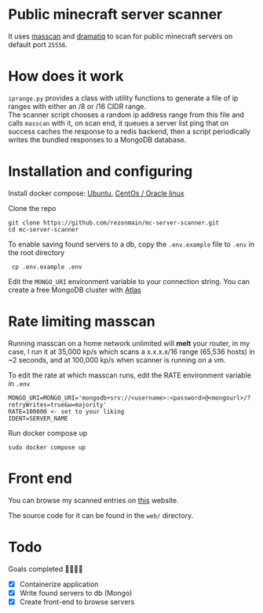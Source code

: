 # Public minecraft server scanner

It uses [masscan](https://github.com/robertdavidgraham/masscan) and [dramatiq](https://dramatiq.io/) to scan for public minecraft servers on default port `25556`.

# How does it work

`iprange.py` provides a class with utility functions to generate a file of ip ranges with either an /8 or /16 CIDR range. \
The scanner script chooses a random ip address range from this file and calls `masscan` with it, on scan end, it queues a server list ping that on success caches the response to a redis backend, then a script periodically writes the bundled responses to a MongoDB database.


# Installation and configuring

Install docker compose: [Ubuntu](https://docs.docker.com/engine/install/ubuntu/), [CentOs / Oracle linux](https://docs.docker.com/engine/install/centos/)

Clone the repo

    git clone https://github.com/rezonmain/mc-server-scanner.git
    cd mc-server-scanner

To enable saving found servers to a db, copy the `.env.example` file to `.env` in the root directory

     cp .env.example .env

Edit the `MONGO_URI` environment variable to your connection string. You can create a free MongoDB cluster with [Atlas](https://www.mongodb.com/atlas)

# Rate limiting masscan

Running masscan on a home network unlimited will **melt** your router, in my case, I run it at 35,000 kp/s which scans a x.x.x.x/16 range (65,536 hosts) in ~2 seconds, and at 100,000 kp/s when scanner is running on a vm.

To edit the rate at which masscan runs, edit the RATE environment variable in `.env`

    MONGO_URI=MONGO_URI='mongodb+srv://<username>:<password>@<mongourl>/?retryWrites=true&w=majority'
    RATE=100000 <- set to your liking
    IDENT=SERVER_NAME

Run docker compose up

    sudo docker compose up

# Front end

You can browse my scanned entries on [this](https://mc-server-scanner.vercel.app/) website.

The source code for it can be found in the `web/` directory.

# Todo

Goals completed 🎉🎉🎉🎉

- [x] Containerize application
- [x] Write found servers to db (Mongo)
- [x] Create front-end to browse servers
